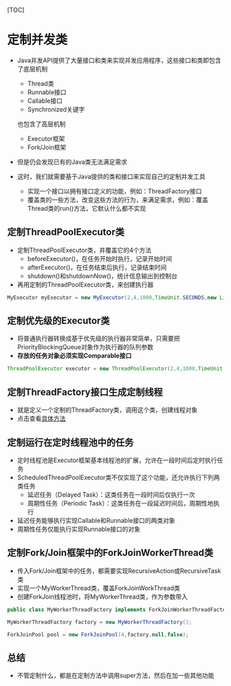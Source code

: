 [TOC]

# 定制并发类

* Java并发API提供了大量接口和类来实现并发应用程序，这些接口和类即包含了底层机制

  * Thread类
  * Runnable接口
  * Callable接口
  * Synchronized关键字

  也包含了高层机制

  * Executor框架
  * Fork/Join框架

* 但是仍会发现已有的Java类无法满足需求

* 这时，我们就需要基于Java提供的类和接口来实现自己的定制并发工具

  * 实现一个接口以拥有接口定义的功能，例如：ThreadFactory接口
  * 覆盖类的一些方法，改变这些方法的行为，来满足需求，例如：覆盖Thread类的run()方法，它默认什么都不实现



## 定制ThreadPoolExecutor类

* 定制ThreadPoolExecutor类，并覆盖它的4个方法
  * beforeExecutor()，在任务开始时执行，记录开始时间
  * afterExecutor()，在任务结束后执行，记录结束时间
  * shutdown()和shutdownNow()，统计信息输出到控制台
* 再用定制的ThreadPoolExecutor类，来创建执行器

```java
MyExecutor myExecutor = new MyExecutor(2,4,1000,TimeUnit.SECONDS,new LinkedBlockingDeque<Runnable>);
```

## 定制优先级的Executor类

* 将普通执行器转换成基于优先级的执行器非常简单，只需要把PriorityBlockingQueue对象作为执行器的队列参数
* **存放的任务对象必须实现Comparable接口**
```java
ThreadPoolExecutor executor = new ThreadPoolExecutor(2,4,1000,TimeUnit.SECONDS,new PriorityBlockingQueue<Runnable>);
```
## 定制ThreadFactory接口生成定制线程

* 就是定义一个定制的ThreadFactory类，调用这个类，创建线程对象
* 点击查看[具体方法][1]


## 定制运行在定时线程池中的任务

* 定时线程池是Executor框架基本线程池的扩展，允许在一段时间后定时执行任务
* ScheduledThreadPoolExecutor类不仅实现了这个功能，还允许执行下列两类任务
  * 延迟任务（Delayed Task）：这类任务在一段时间后仅执行一次
  * 周期性任务（Periodic Task）：这类任务在一段延迟时间后，周期性地执行
* 延迟任务能够执行实现Callable和Runnable接口的两类对象
* 周期性任务仅能执行实现Runnable接口的对象



## 定制Fork/Join框架中的ForkJoinWorkerThread类

* 传入Fork/Join框架中的任务，都需要实现RecursiveAction或RecursiveTask类
* 实现一个MyWorkerThread类，覆盖ForkJoinWorkThread类
* 创建ForkJoin线程池时，将MyWorkerThread类，作为参数带入

```java
public class MyWorkerThreadFactory implements ForkJoinWorkerThreadFactory {}

MyWorkerThreadFactory factory = new MyWorkerThreadFactory();

ForkJoinPool pool = new ForkJoinPool(4,factory,null,false);
```



## 总结

* 不管定制什么，都是在定制方法中调用super方法，然后在加一些其他功能

[1]: ./cite/定制ThreadFactory接口生成定制线程代码.md